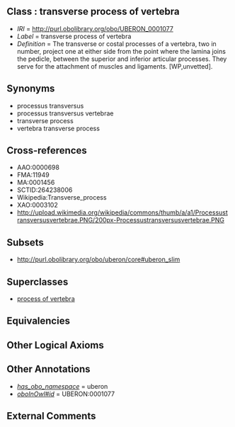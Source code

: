 
## Class : transverse process of vertebra

 * *IRI* = http://purl.obolibrary.org/obo/UBERON_0001077
 * *Label* = transverse process of vertebra
 * *Definition* = The transverse or costal processes of a vertebra, two in number, project one at either side from the point where the lamina joins the pedicle, between the superior and inferior articular processes. They serve for the attachment of muscles and ligaments. [WP,unvetted].

## Synonyms

 * processus transversus
 * processus transversus vertebrae
 * transverse process
 * vertebra transverse process

## Cross-references

 * AAO:0000698
 * FMA:11949
 * MA:0001456
 * SCTID:264238006
 * Wikipedia:Transverse_process
 * XAO:0003102
 * http://upload.wikimedia.org/wikipedia/commons/thumb/a/a1/Processustransversusvertebrae.PNG/200px-Processustransversusvertebrae.PNG

## Subsets

 * http://purl.obolibrary.org/obo/uberon/core#uberon_slim

## Superclasses

 * [process of vertebra](../../UBERON/61/UBERON_0006061.md)

## Equivalencies


## Other Logical Axioms


## Other Annotations

 * *[has_obo_namespace](../../ce/oboInOwl#hasOBONamespace.md)* = uberon
 * *[oboInOwl#id](../../id/oboInOwl#id.md)* = UBERON:0001077

## External Comments

